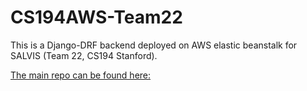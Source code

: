 # CS194AWS-Team22

This is a Django-DRF backend deployed on AWS elastic beanstalk for SALVIS (Team 22, CS194 Stanford). 

[The main repo can be found here:](https://github.com/StanfordCS194/Team22-Spring22)
